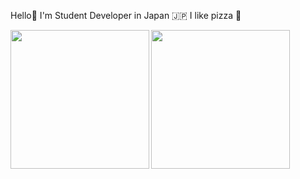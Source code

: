 Hello👋 I'm Student Developer in Japan 🇯🇵 I like pizza 🍕

<img align="left" height="222px" src="https://github-readme-stats.vercel.app/api?username=fhrk-78&show_icons=true&theme=radical"/>
<img align="left" height="222px" src="https://github-readme-stats.vercel.app/api/top-langs/?username=fhrk-78&layout=compact&langs_count=20&theme=radical"/>
